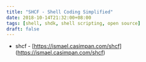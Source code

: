 ```yaml
---
title: "SHCF - Shell Coding Simplified"
date: 2018-10-14T21:32:00+08:00
tags: [shell, shdk, shell scripting, open source]
draft: false
---
```


* shcf - [https://ismael.casimpan.com/shcf] (https://ismael.casimpan.com/shcf)
